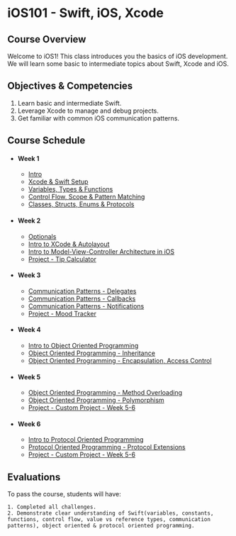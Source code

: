 # iOS101 - Swift, iOS, Xcode

## Course Overview

Welcome to iOS1! This class introduces you the basics of iOS development. We will learn some basic to intermediate topics about Swift, Xcode and iOS.

## Objectives & Competencies

1. Learn basic and intermediate Swift.
2. Leverage Xcode to manage and debug projects.
3. Get familiar with common iOS communication patterns.

## Course Schedule

- #### Week 1
    - [Intro](00-Intro)
    - [Xcode & Swift Setup](01-Xcode-Swift-Setup)
    - [Variables, Types & Functions](02-Variables-Types-Functions)
    - [Control Flow, Scope & Pattern Matching](03-Control-Flow-&-Pattern-Matching)
    - [Classes, Structs, Enums & Protocols](04-Swift-Types)

- #### Week 2
    - [Optionals](05-Optionals)
    - [Intro to XCode & Autolayout](06-Intro-To-XCode-&-Autolayout)
    - [Intro to Model-View-Controller Architecture in iOS](05-Intro-to-MVC-iOS)
    - [Project - Tip Calculator]()

- #### Week 3
    - [Communication Patterns - Delegates](06-Communication-Patterns-Delegates)
    - [Communication Patterns - Callbacks](07-Communication-Patterns-Callbacks)
    - [Communication Patterns - Notifications](06-Communication-Patterns-Notifications)
    - [Project - Mood Tracker]()
    
- #### Week 4
    - [Intro to Object Oriented Programming](05-Intro-to-object-oriented-programming)
    - [Object Oriented Programming - Inheritance](06-OOP-Inheritance)
    - [Object Oriented Programming - Encapsulation, Access Control](06-OOP-Encapsulation)
    
- #### Week 5
    - [Object Oriented Programming - Method Overloading](06-Method-Overloading)
    - [Object Oriented Programming - Polymorphism](06-OOP-Polymorphism)
    - [Project - Custom Project - Week 5-6](10-Custom-Project)
    
- #### Week 6
    - [Intro to Protocol Oriented Programming](06-Protocol)
    - [Protocol Oriented Programming - Protocol Extensions](06-Protocol-Extensions)
    - [Project - Custom Project - Week 5-6](10-Custom-Project)
    
## Evaluations

To pass the course, students will have:

    1. Completed all challenges.
    2. Demonstrate clear understanding of Swift(variables, constants, functions, control flow, value vs reference types, communication patterns), object oriented & protocol oriented programming.
    
